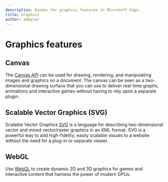 ```yaml
---
description: Guides for graphics features in Microsoft Edge.
title: Graphics
author: abbycar
---
```


# Graphics features

## Canvas

The [Canvas API](./graphics/canvas.md) can be used for drawing, rendering, and manipulating images and graphics on a document. The canvas can be seen as a two-dimensional drawing surface that you can use to deliver real-time graphs, animations and interactive games without having to rely upon a separate plugin.

## Scalable Vector Graphics (SVG)

Scalable Vector Graphics [SVG](./graphics/SVG.md) is a language for describing two-dimensional vector and mixed vector/raster graphics in an XML format. SVG is a powerful way to add high-fidelity, easily scalable visuals to a website without the need for a plug-in or separate viewer.

## WebGL
Use [WebGL](./graphics/WebGL.md) to create dynamic 2D and 3D graphics for games and interactive content that harness the power of modern GPUs.

